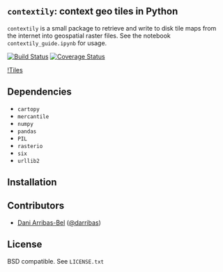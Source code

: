 `contextily`: context geo tiles in Python
-----------------------------------------

`contextily` is a small package to retrieve and write to disk tile maps from
the internet into geospatial raster files. See the notebook
`contextily_guide.ipynb` for usage.

[![Build Status](https://travis-ci.org/darribas/contextily.svg?branch=master)](https://travis-ci.org/darribas/contextily)
[![Coverage Status](https://coveralls.io/repos/github/darribas/contextily/badge.svg?branch=master)](https://coveralls.io/github/darribas/contextily?branch=master)

[!Tiles](tiles.png)

## Dependencies

* `cartopy`
* `mercantile`
* `numpy`
* `pandas`
* `PIL`
* `rasterio`
* `six`
* `urllib2`

## Installation

## Contributors

* [Dani Arribas-Bel](http://darribas.org/) ([@darribas](http://twitter.com/darribas))

## License

BSD compatible. See `LICENSE.txt`

